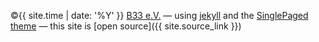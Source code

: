&copy;{{ site.time | date: '%Y' }} [B33 e.V.](http://b-33.de/)
&mdash; using [jekyll](jekyll.com) and the [SinglePaged theme](https://github.com/t413/SinglePaged)
&mdash;
this site is [open source]({{ site.source_link }})
